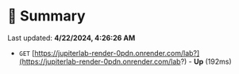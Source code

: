 # 📖 Summary
Last updated: **4/22/2024, 4:26:26 AM**

- `GET` [https://jupiterlab-render-0pdn.onrender.com/lab?](https://jupiterlab-render-0pdn.onrender.com/lab?) - **Up** (192ms)
